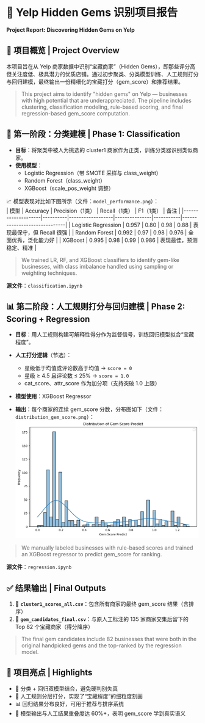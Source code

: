 # 💼 Yelp Hidden Gems 识别项目报告  
**Project Report: Discovering Hidden Gems on Yelp**



## 📂 项目概览 | Project Overview

本项目旨在从 Yelp 商家数据中识别“宝藏商家”（Hidden Gems），即那些评分高但关注度低、极具潜力的优质店铺。通过初步聚类、分类模型训练、人工规则打分与回归建模，最终输出一份精细化的宝藏打分（gem_score）和推荐结果。

> This project aims to identify "hidden gems" on Yelp — businesses with high potential that are underappreciated. The pipeline includes clustering, classification modeling, rule-based scoring, and final regression-based gem_score computation.



## 🧪 第一阶段：分类建模 | Phase 1: Classification

- **目标**：将聚类中被人为挑选的 cluster1 商家作为正类，训练分类器识别类似商家。
- **使用模型**：
  - Logistic Regression（带 SMOTE 采样与 class_weight）
  - Random Forest（class_weight）
  - XGBoost（scale_pos_weight 调整）

📈 模型表现对比如下图所示（文件：`model_performance.png`）：  
| 模型               | Accuracy | Precision（1类） | Recall（1类） | F1（1类） | 备注                         |
|--------------------|----------|------------------|---------------|-----------|------------------------------|
| Logistic Regression | 0.957    | 0.80             | 0.98          | 0.88      | 表现最保守，但 Recall 很强     |
| Random Forest       | 0.992    | 0.97             | 0.98          | 0.976     | 全面优秀，泛化能力好           |
| XGBoost             | 0.995    | 0.98             | 0.99          | 0.986     | 表现最佳，预测稳定、精准       |



> We trained LR, RF, and XGBoost classifiers to identify gem-like businesses, with class imbalance handled using sampling or weighting techniques.

**源文件**：`classification.ipynb`



## 📊 第二阶段：人工规则打分与回归建模 | Phase 2: Scoring + Regression

- **目标**：用人工规则构建可解释性得分作为监督信号，训练回归模型拟合“宝藏程度”。
- **人工打分逻辑**（节选）：
  - 星级低于均值或评论数高于均值 → `score = 0`
  - 星级 ≥ 4.5 且评论数 ≤ 25% → `score = 1.0`
  - cat_score、attr_score 作为加分项（支持突破 1.0 上限）

- **模型使用**：XGBoost Regressor  
- **输出**：每个商家的连续 gem_score 分数，分布图如下（文件：`distribution_gem_score.png`）：
![alt text](distribution_gem_score.png)
> We manually labeled businesses with rule-based scores and trained an XGBoost regressor to predict gem_score for ranking.

**源文件**：`regression.ipynb`



## ✅ 结果输出 | Final Outputs

1. 📄 **`cluster1_scores_all.csv`**：包含所有商家的最终 gem_score 结果（含排序）
2. 🌟 **`gem_candidates_final.csv`**：与原人工标注的 135 家商家交集后留下的 Top 82 个宝藏商家（得分降序）

> The final gem candidates include 82 businesses that were both in the original handpicked gems and the top-ranked by the regression model.


## 📌 项目亮点 | Highlights

- 🤖 分类 + 回归双模型结合，避免硬判别失真
- 🎯 人工规则分层打分，实现了“宝藏程度”的细粒度刻画
- 📊 回归结果分布良好，可用于推荐与排序系统
- 🧩 模型输出与人工结果重叠度达 60%+，表明 gem_score 学到真实语义

